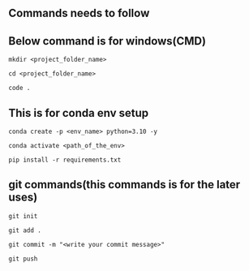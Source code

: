 ## Commands needs to follow

## Below command is for windows(CMD)

```
mkdir <project_folder_name>
```

```
cd <project_folder_name>
```

```
code .
```

## This is for conda env setup

```
conda create -p <env_name> python=3.10 -y
```

```
conda activate <path_of_the_env>
```

```
pip install -r requirements.txt
```

## git commands(this commands is for the later uses)

```
git init
```

```
git add .
```

```
git commit -m "<write your commit message>"
```

```
git push
```